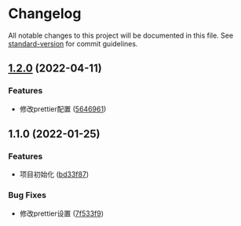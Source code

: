 # Changelog

All notable changes to this project will be documented in this file. See [standard-version](https://github.com/conventional-changelog/standard-version) for commit guidelines.

## [1.2.0](https://github.com/xz-77/verify-fabric/compare/v1.1.4...v1.2.0) (2022-04-11)


### Features

* 修改prettier配置 ([5646961](https://github.com/xz-77/verify-fabric/commit/5646961f1a10eeeb6e0c1d3e012342b16c5992cf))

## 1.1.0 (2022-01-25)


### Features

* 项目初始化 ([bd33f87](https://github.com/xz-77/verify-fabric/commit/bd33f87d09e545b4fc45abbe8830311c2b01a6a8))


### Bug Fixes

* 修改prettier设置 ([7f533f9](https://github.com/xz-77/verify-fabric/commit/7f533f9295c42a4205f5cb6bc001657e55cd2f08))

